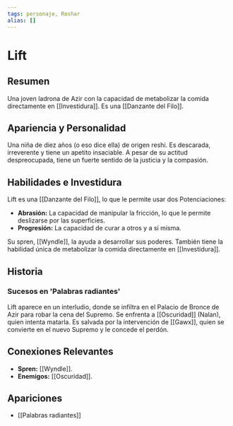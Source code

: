 ```yaml
---
tags: personaje, Roshar
alias: []
---
```


# Lift

## Resumen
Una joven ladrona de Azir con la capacidad de metabolizar la comida directamente en [[Investidura]]. Es una [[Danzante del Filo]].

## Apariencia y Personalidad
Una niña de diez años (o eso dice ella) de origen reshi. Es descarada, irreverente y tiene un apetito insaciable. A pesar de su actitud despreocupada, tiene un fuerte sentido de la justicia y la compasión.

## Habilidades e Investidura
Lift es una [[Danzante del Filo]], lo que le permite usar dos Potenciaciones:
- **Abrasión:** La capacidad de manipular la fricción, lo que le permite deslizarse por las superficies.
- **Progresión:** La capacidad de curar a otros y a sí misma.

Su spren, [[Wyndle]], la ayuda a desarrollar sus poderes. También tiene la habilidad única de metabolizar la comida directamente en [[Investidura]].

## Historia
### Sucesos en 'Palabras radiantes'
Lift aparece en un interludio, donde se infiltra en el Palacio de Bronce de Azir para robar la cena del Supremo. Se enfrenta a [[Oscuridad]] (Nalan), quien intenta matarla. Es salvada por la intervención de [[Gawx]], quien se convierte en el nuevo Supremo y le concede el perdón.

## Conexiones Relevantes
* **Spren:** [[Wyndle]].
* **Enemigos:** [[Oscuridad]].

## Apariciones
* [[Palabras radiantes]]
